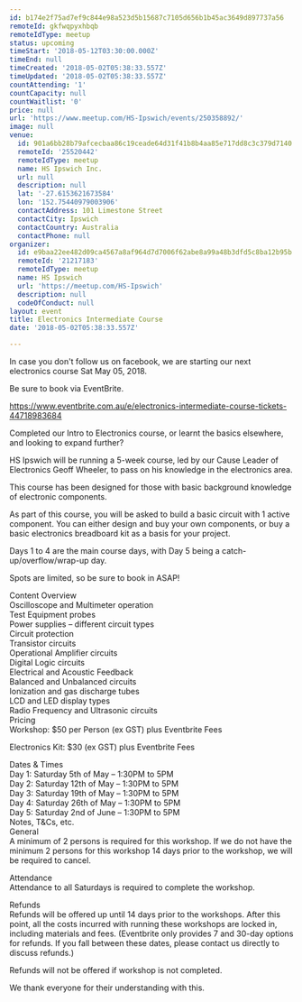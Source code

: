 ```yaml
---
id: b174e2f75ad7ef9c844e98a523d5b15687c7105d656b1b45ac3649d897737a56
remoteId: gkfwqpyxhbqb
remoteIdType: meetup
status: upcoming
timeStart: '2018-05-12T03:30:00.000Z'
timeEnd: null
timeCreated: '2018-05-02T05:38:33.557Z'
timeUpdated: '2018-05-02T05:38:33.557Z'
countAttending: '1'
countCapacity: null
countWaitlist: '0'
price: null
url: 'https://www.meetup.com/HS-Ipswich/events/250358892/'
image: null
venue:
  id: 901a6bb28b79afcecbaa86c19ceade64d31f41b8b4aa85e717dd8c3c379d7140
  remoteId: '25520442'
  remoteIdType: meetup
  name: HS Ipswich Inc.
  url: null
  description: null
  lat: '-27.6153621673584'
  lon: '152.75440979003906'
  contactAddress: 101 Limestone Street
  contactCity: Ipswich
  contactCountry: Australia
  contactPhone: null
organizer:
  id: e9baa22ee482d09ca4567a8af964d7d7006f62abe8a99a48b3dfd5c8ba12b95b
  remoteId: '21217183'
  remoteIdType: meetup
  name: HS Ipswich
  url: 'https://meetup.com/HS-Ipswich'
  description: null
  codeOfConduct: null
layout: event
title: Electronics Intermediate Course
date: '2018-05-02T05:38:33.557Z'

---
```

<p>In case you don't follow us on facebook, we are starting our next electronics course Sat May 05, 2018.</p> <p>Be sure to book via EventBrite.</p> <p><a href="https://www.eventbrite.com.au/e/electronics-intermediate-course-tickets-44718983684" class="linkified">https://www.eventbrite.com.au/e/electronics-intermediate-course-tickets-44718983684</a></p> <p>Completed our Intro to Electronics course, or learnt the basics elsewhere, and looking to expand further?</p> <p>HS Ipswich will be running a 5-week course, led by our Cause Leader of Electronics Geoff Wheeler, to pass on his knowledge in the electronics area.</p> <p>This course has been designed for those with basic background knowledge of electronic components.</p> <p>As part of this course, you will be asked to build a basic circuit with 1 active component. You can either design and buy your own components, or buy a basic electronics breadboard kit as a basis for your project.</p> <p>Days 1 to 4 are the main course days, with Day 5 being a catch-up/overflow/wrap-up day.</p> <p>Spots are limited, so be sure to book in ASAP!</p> <p>Content Overview<br/>Oscilloscope and Multimeter operation<br/>Test Equipment probes<br/>Power supplies – different circuit types<br/>Circuit protection<br/>Transistor circuits<br/>Operational Amplifier circuits<br/>Digital Logic circuits<br/>Electrical and Acoustic Feedback<br/>Balanced and Unbalanced circuits<br/>Ionization and gas discharge tubes<br/>LCD and LED display types<br/>Radio Frequency and Ultrasonic circuits<br/>Pricing<br/>Workshop: $50 per Person (ex GST) plus Eventbrite Fees</p> <p>Electronics Kit: $30 (ex GST) plus Eventbrite Fees</p> <p>Dates &amp; Times<br/>Day 1: Saturday 5th of May – 1:30PM to 5PM<br/>Day 2: Saturday 12th of May – 1:30PM to 5PM<br/>Day 3: Saturday 19th of May – 1:30PM to 5PM<br/>Day 4: Saturday 26th of May – 1:30PM to 5PM<br/>Day 5: Saturday 2nd of June – 1:30PM to 5PM<br/>Notes, T&amp;Cs, etc.<br/>General<br/>A minimum of 2 persons is required for this workshop. If we do not have the minimum 2 persons for this workshop 14 days prior to the workshop, we will be required to cancel.</p> <p>Attendance<br/>Attendance to all Saturdays is required to complete the workshop.</p> <p>Refunds<br/>Refunds will be offered up until 14 days prior to the workshops. After this point, all the costs incurred with running these workshops are locked in, including materials and fees. (Eventbrite only provides 7 and 30-day options for refunds. If you fall between these dates, please contact us directly to discuss refunds.)</p> <p>Refunds will not be offered if workshop is not completed.</p> <p>We thank everyone for their understanding with this.</p>
